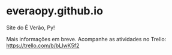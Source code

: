 # everaopy.github.io
Site do É Verão, Py!

Mais informações em breve.
Acompanhe as atividades no Trello: https://trello.com/b/bLIwK5f2
